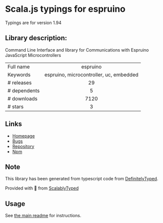 
# Scala.js typings for espruino

Typings are for version 1.94

## Library description:
Command Line Interface and library for Communications with Espruino JavaScript Microcontrollers

|                    |                 |
| ------------------ | :-------------: |
| Full name          | espruino |
| Keywords           | espruino, microcontroller, uc, embedded |
| # releases         | 29 |
| # dependents       | 5 |
| # downloads        | 7120 |
| # stars            | 3 |

## Links
- [Homepage](https://github.com/espruino/EspruinoTools#readme)
- [Bugs](https://github.com/espruino/EspruinoTools/issues)
- [Repository](https://github.com/espruino/EspruinoTools)
- [Npm](https://www.npmjs.com/package/espruino)
    


## Note
This library has been generated from typescript code from [DefinitelyTyped](https://definitelytyped.org).

Provided with :purple_heart: from [ScalablyTyped](https://github.com/oyvindberg/ScalablyTyped)

## Usage
See [the main readme](../../readme.md) for instructions.


